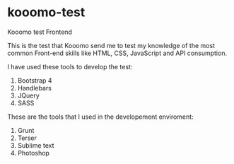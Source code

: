 # kooomo-test
Kooomo test Frontend

This is the test that Kooomo send me to test my knowledge of the most common Front-end skills like HTML, CSS, JavaScript and API consumption.

I have used these tools to develop the test:

1. Bootstrap 4
2. Handlebars
3. JQuery
4. SASS

These are the tools that I used in the developement enviroment:

1. Grunt
2. Terser
3. Sublime text
4. Photoshop

